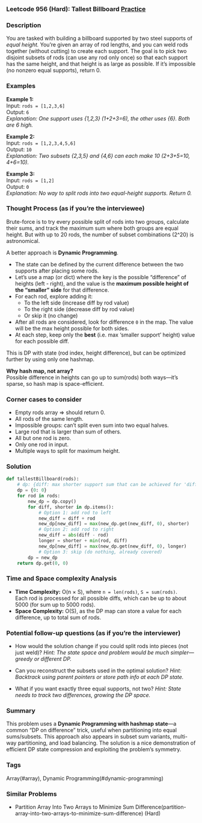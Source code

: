 ### Leetcode 956 (Hard): Tallest Billboard [Practice](https://leetcode.com/problems/tallest-billboard)

### Description  
You are tasked with building a billboard supported by two steel supports of *equal height.* You’re given an array of rod lengths, and you can weld rods together (without cutting) to create each support. The goal is to pick two disjoint subsets of rods (can use any rod only once) so that each support has the same height, and that height is as large as possible. If it’s impossible (no nonzero equal supports), return 0.

### Examples  

**Example 1:**  
Input: `rods = [1,2,3,6]`  
Output: `6`  
*Explanation: One support uses {1,2,3} (1+2+3=6), the other uses {6}. Both are 6 high.*

**Example 2:**  
Input: `rods = [1,2,3,4,5,6]`  
Output: `10`  
*Explanation: Two subsets {2,3,5} and {4,6} can each make 10 (2+3+5=10, 4+6=10).*

**Example 3:**  
Input: `rods = [1,2]`  
Output: `0`  
*Explanation: No way to split rods into two equal-height supports. Return 0.*

### Thought Process (as if you’re the interviewee)  

Brute-force is to try every possible split of rods into two groups, calculate their sums, and track the maximum sum where both groups are equal height. But with up to 20 rods, the number of subset combinations (2^20) is astronomical.

A better approach is **Dynamic Programming**.  

- The state can be defined by the current difference between the two supports after placing some rods.
- Let’s use a map (or dict) where the key is the possible “difference” of heights (left - right), and the value is the **maximum possible height of the “smaller” side** for that difference.
- For each rod, explore adding it:
  - To the left side (increase diff by rod value)
  - To the right side (decrease diff by rod value)
  - Or skip it (no change)
- After all rods are considered, look for difference `0` in the map. The value will be the max height possible for both sides.
- At each step, keep only the **best** (i.e. max ‘smaller support’ height) value for each possible diff.

This is DP with state (rod index, height difference), but can be optimized further by using only one hashmap.

**Why hash map, not array?**  
Possible difference in heights can go up to sum(rods) both ways—it’s sparse, so hash map is space-efficient.

### Corner cases to consider  
- Empty rods array ⇒ should return 0.
- All rods of the same length.
- Impossible groups: can’t split even sum into two equal halves.
- Large rod that is larger than sum of others.
- All but one rod is zero.
- Only one rod in input.
- Multiple ways to split for maximum height.

### Solution

```python
def tallestBillboard(rods):
    # dp: {diff: max shorter support sum that can be achieved for 'diff'}
    dp = {0: 0}
    for rod in rods:
        new_dp = dp.copy()
        for diff, shorter in dp.items():
            # Option 1: add rod to left
            new_diff = diff + rod
            new_dp[new_diff] = max(new_dp.get(new_diff, 0), shorter)
            # Option 2: add rod to right
            new_diff = abs(diff - rod)
            longer = shorter + min(rod, diff)
            new_dp[new_diff] = max(new_dp.get(new_diff, 0), longer)
            # Option 3: skip (do nothing, already covered)
        dp = new_dp
    return dp.get(0, 0)
```

### Time and Space complexity Analysis  

- **Time Complexity:** O(n × S), where `n = len(rods)`, `S = sum(rods)`.  
  Each rod is processed for all possible diffs, which can be up to about 5000 (for sum up to 5000 rods).
- **Space Complexity:** O(S), as the DP map can store a value for each difference, up to total sum of rods.

### Potential follow-up questions (as if you’re the interviewer)  

- How would the solution change if you could split rods into pieces (not just weld)?
  *Hint: The state space and problem would be much simpler—greedy or different DP.*

- Can you reconstruct the subsets used in the optimal solution?
  *Hint: Backtrack using parent pointers or store path info at each DP state.*

- What if you want exactly three equal supports, not two?
  *Hint: State needs to track two differences, growing the DP space.*

### Summary
This problem uses a **Dynamic Programming with hashmap state**—a common “DP on difference” trick, useful when partitioning into equal sums/subsets. This approach also appears in subset sum variants, multi-way partitioning, and load balancing. The solution is a nice demonstration of efficient DP state compression and exploiting the problem’s symmetry.

### Tags
Array(#array), Dynamic Programming(#dynamic-programming)

### Similar Problems
- Partition Array Into Two Arrays to Minimize Sum Difference(partition-array-into-two-arrays-to-minimize-sum-difference) (Hard)